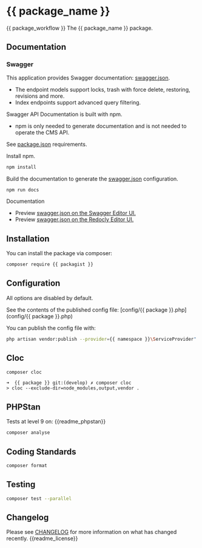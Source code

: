 # {{ package_name }}
{{ package_workflow }}
The {{ package_name }} package.

## Documentation

### Swagger

This application provides Swagger documentation: [swagger.json](swagger.json).
- The endpoint models support locks, trash with force delete, restoring, revisions and more.
- Index endpoints support advanced query filtering.

Swagger API Documentation is built with npm.
- npm is only needed to generate documentation and is not needed to operate the CMS API.

See [package.json](package.json) requirements.

Install npm.

```sh
npm install
```

Build the documentation to generate the [swagger.json](swagger.json) configuration.

```sh
npm run docs
```

Documentation
- Preview [swagger.json on the Swagger Editor UI.](https://editor.swagger.io/?url=https://raw.githubusercontent.com/{{packagist}}/develop/swagger.json)
- Preview [swagger.json on the Redocly Editor UI.](https://redocly.github.io/redoc/?url=https://raw.githubusercontent.com/{{packagist}}/develop/swagger.json)

## Installation

You can install the package via composer:

```bash
composer require {{ packagist }}
```

## Configuration

All options are disabled by default.

See the contents of the published config file: [config/{{ package }}.php](config/{{ package }}.php)

You can publish the config file with:
```bash
php artisan vendor:publish --provider={{ namespace }}\ServiceProvider" --tag="playground-config"
```

## Cloc

```sh
composer cloc
```

```
➜  {{ package }} git:(develop) ✗ composer cloc
> cloc --exclude-dir=node_modules,output,vendor .
```

## PHPStan

Tests at level 9 on:
{{readme_phpstan}}

```sh
composer analyse
```

## Coding Standards

```sh
composer format
```

## Testing

```sh
composer test --parallel
```

## Changelog

Please see [CHANGELOG](CHANGELOG.md) for more information on what has changed recently.
{{readme_license}}